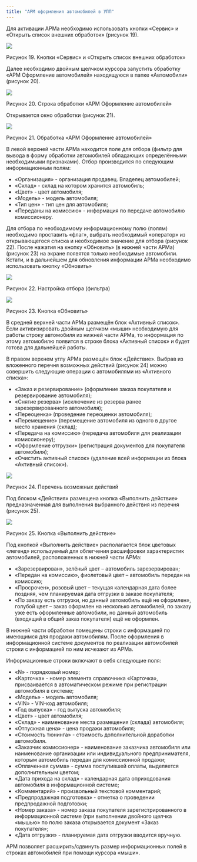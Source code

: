 ```yaml
---
title: "АРМ оформления автомобилей в УПП"
---
```


Для активации АРМа необходимо использовать кнопки «Сервис» и «Открыть список внешних обработок» (рисунок 19).

![](UPP/_attach/lu20443snoa_tmp_9172af1ca07cafa3.jpg)

Рисунок 19. Кнопки «Сервис» и «Открыть список внешних обработок»

Далее необходимо двойным щелчком курсора запустить обработку «АРМ Оформление автомобилей» находящуюся в папке «Автомобили» (рисунок 20).

![](UPP/_attach/lu20443snoa_tmp_fd2e96dc9e40edb8.jpg)

Рисунок 20. Строка обработки «АРМ Оформление автомобилей»

Открывается окно обработки (рисунок 21).

![](UPP/_attach/lu20443snoa_tmp_b8c8e291eb1ecb25.png)

Рисунок 21. Обработка «АРМ Оформление автомобилей»

В левой верхней части АРМа находится поле для отбора (фильтр для вывода в форму обработки автомобилей обладающих определёнными необходимыми признаками). Отбор производится по следующим информационным полям:

- «Организация» - организация продавец. Владелец автомобилей;
- «Склад» - склад на котором хранится автомобиль;
- «Цвет» - цвет автомобиля;
- «Модель» - модель автомобиля;
- «Тип цен» - тип цен для автомобиля;
- «Переданы на комиссию» - информация по передаче автомобилю комиссионеру.

Для отбора по необходимому информационному полю (полям) необходимо проставить «флаг», выбрать необходимый «оператор» из открывающегося списка и необходимое значение для отбора (рисунок 22). После нажатия на кнопку «Обновить» (в нижней части АРМа) (рисунок 23) на экране появятся только необходимые автомобили. Кстати, и в дальнейшем для обновления информации АРМа необходимо использовать кнопку «Обновить»

![](UPP/_attach/lu20443snoa_tmp_52698c0911331a3a.jpg)

Рисунок 22. Настройка отбора (фильтра)

![](UPP/_attach/lu20443snoa_tmp_2e8fed8ec8040e65.jpg)

Рисунок 23. Кнопка «Обновить»

В средней верхней части АРМа размещён блок «Активный список». Если активизировать двойным щелчком «мыши» необходимую для работы строку автомобиля из нижней части АРМа, то информация по этому автомобилю появится в строке блока «Активный список» и будет готова для дальнейшей работы.

В правом верхнем углу АРМа размещён блок «Действие». Выбрав из вложенного перечня возможных действий (рисунок 24) можно совершить следующие операции с автомобилями из «Активного списка»:

-   «Заказ и резервирование» (оформление заказа покупателя и резервирование автомобиля);   
-   «Снятие резерва» (исключение из резерва ранее зарезервированного автомобиля);
-   «Переоценка» (проведение переоценки автомобиля);
-   «Перемещение» (перемещение автомобиля из одного в другое место хранения (склад);
-   «Передача на комиссию» (передача автомобиля для реализации комиссионеру);
-   «Оформление отгрузки» (регистрация документов для покупателя автомобиля);
-   «Очистить активный список» (удаление всей информации из блока «Активный список»).

![](UPP/_attach/lu20443snoa_tmp_9c8bd2d5bda94ab3.png)

Рисунок 24. Перечень возможных действий

Под блоком «Действия» размещена кнопка «Выполнить действие» предназначенная для выполнения выбранного действия из перечня (рисунок 25).

![](UPP/_attach/lu20443snoa_tmp_a3da3976ec514147.png)

Рисунок 25. Кнопка «Выполнить действие»

Под кнопкой «Выполнить действие» располагается блок цветовых «легенд» используемый для облегчения расшифровки характеристик автомобилей, расположенных в нижней части АРМа:

- «Зарезервирован», зелёный цвет – автомобиль зарезервирован;
- «Передан на комиссию», фиолетовый цвет – автомобиль передан на комиссию;
- «Просрочен», розовый цвет – текущая календарная дата более поздняя, чем планируемая дата отгрузки в заказе покупателя;
- «По заказу есть отгрузки, но данный автомобиль ещё не оформлен», голубой цвет – заказ оформлен на несколько автомобилей, по заказу уже есть оформленные автомобили, но данный автомобиль (входящий в общий заказ покупателя) ещё не оформлен.

В нижней части обработки помещены строки с информацией по имеющимся для продажи автомобилям. После оформления в информационной системе документов по реализации автомобилей строки с информацией по ним исчезают из АРМа.

Информационные строки включают в себя следующие поля:

- «N» - порядковый номер;
- «Карточка» - номер элемента справочника «Карточка», присваивается в автоматическом режиме при регистрации автомобиля в системе;
- «Модель» - модель автомобиля;
- «VIN» - VIN-код автомобиля;
- «Год выпуска» - год выпуска автомобиля;
- «Цвет» - цвет автомобиля;
- «Склад» - наименование места размещения (склада) автомобиля;
- «Отпускная цена» - цена продажи автомобиля;
- «Стоимость тюнинга» - стоимость дополнительной доработки автомобиля.
- «Заказчик комиссионер» - наименование заказчика автомобиля или наименование организации или индивидуального предпринимателя, которым автомобиль передан для комиссионной продажи;
- «Оплаченная сумма» - сумма поступившей оплаты, выделяется дополнительным цветом;
- «Дата прихода на склад» - календарная дата оприходования автомобиля в информационной системе;
- «Комментарий» - произвольный текстовой комментарий;
- «Предпродажная подготовка» - отметка о проведении предпродажной подготовки;
- «Номер заказа» - номер заказа покупателя зарегистрированного в информационной системе (при выполнении двойного щелчка «мышью» по полю заказа открывается документ «Заказ покупателя»;
- «Дата отгрузки» - планируемая дата отгрузки вводится вручную.

АРМ позволяет расширить/сдвинуть размер информационных полей в строках автомобилей при помощи курсора «мыши».

  